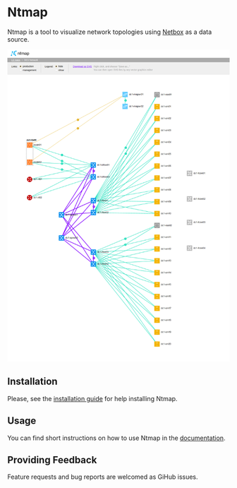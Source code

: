 # Ntmap

Ntmap is a tool to visualize network topologies using [Netbox](https://github.com/netbox-community/netbox) as a data source.

![Screenshot of DC1 network topology map production links](docs/media/dc1_map.png "DC1 Network Topology Map Production Links")


## Installation

Please, see the [installation guide](docs/installation.md) for help installing Ntmap.


## Usage

You can find short instructions on how to use Ntmap in the [documentation](docs/index.md).


## Providing Feedback

Feature requests and bug reports are welcomed as GiHub issues.
